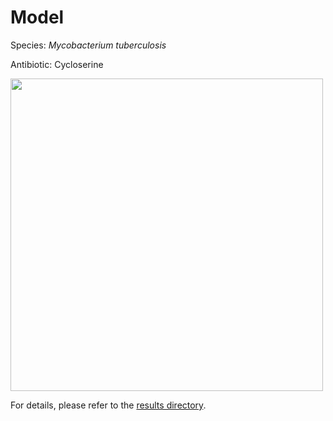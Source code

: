 
# Model

Species: *Mycobacterium tuberculosis*

Antibiotic: Cycloserine

<a href="./model.pdf"><img src="./model.png" width=500 height=500 /></a>

For details, please refer to the [results directory](../../../../../results/cart_b/mycobacterium%20tuberculosis/cycloserine/repeat_2/).

